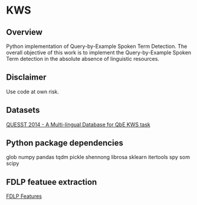 # KWS

## Overview
Python implementation of Query-by-Example Spoken Term Detection. The overall objective of this work is to implement the Query-by-Example Spoken Term detection in the absolute absence of linguistic resources.

## Disclaimer
Use code at own risk.

## Datasets 
[QUESST 2014 - A Multi-lingual Database for QbE KWS task](https://speech.fit.vutbr.cz/software/quesst-2014-multilingual-database-query-by-example-keyword-spotting)

## Python package dependencies
glob
numpy
pandas
tqdm
pickle
shennong
librosa
sklearn
itertools
spy
som
scipy

## FDLP featuee extraction 
[FDLP Features](https://github.com/iiscleap/FeatureExtractionUsingFDLP)
